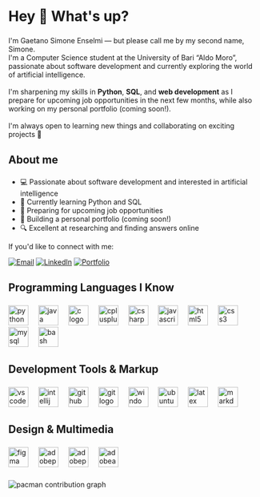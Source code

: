 <h1 align="left">Hey 👋 What's up?</h1>

###

<p align="left">I'm Gaetano Simone Enselmi — but please call me by my second name, Simone.  <br>I'm a Computer Science student at the University of Bari “Aldo Moro”, passionate about software development and currently exploring the world of artificial intelligence.<br><br>I'm sharpening my skills in <b>Python</b>, <b>SQL</b>, and <b>web development</b> as I prepare for upcoming job opportunities in the next few months, while also working on my personal portfolio (coming soon!).<br><br>I'm always open to learning new things and collaborating on exciting projects 🚀</p>

###

<h2 align="left">About me</h2>

###

- 💻 Passionate about software development and interested in artificial intelligence  
- 🐍 Currently learning Python and SQL  
- 🚀 Preparing for upcoming job opportunities  
- 📂 Building a personal portfolio (coming soon!)  
- 🔍 Excellent at researching and finding answers online

If you'd like to connect with me:

[![Email](https://img.shields.io/badge/Email-D14836?style=for-the-badge&logo=gmail&logoColor=white)](mailto:simone.enselmi@gmail.com) [![LinkedIn](https://img.shields.io/badge/LinkedIn-0077B5?style=for-the-badge&logo=linkedin&logoColor=white)](https://www.linkedin.com/in/simone-enselmi/) [![Portfolio](https://img.shields.io/badge/Portfolio-1CA9C9?style=for-the-badge&logo=internet-explorer&logoColor=white)](https://yourportfolio.com)


###

<h2 align="left">Programming Languages I Know</h2>

###

<div align="left">
  <img src="https://cdn.jsdelivr.net/gh/devicons/devicon/icons/python/python-original.svg" height="40" alt="python logo"  />
  <img width="12" />
  <img src="https://cdn.jsdelivr.net/gh/devicons/devicon/icons/java/java-original.svg" height="40" alt="java logo"  />
  <img width="12" />
  <img src="https://cdn.jsdelivr.net/gh/devicons/devicon/icons/c/c-original.svg" height="40" alt="c logo" />
<img width="12" />
  <img src="https://cdn.jsdelivr.net/gh/devicons/devicon/icons/cplusplus/cplusplus-original.svg" height="40" alt="cplusplus logo"  />
  <img width="12" />
  <img src="https://cdn.jsdelivr.net/gh/devicons/devicon/icons/csharp/csharp-original.svg" height="40" alt="csharp logo"  />
  <img width="12" />
  <img src="https://cdn.jsdelivr.net/gh/devicons/devicon/icons/javascript/javascript-original.svg" height="40" alt="javascript logo"  />
  <img width="12" />
  <img src="https://cdn.jsdelivr.net/gh/devicons/devicon/icons/html5/html5-original.svg" height="40" alt="html5 logo"  />
  <img width="12" />
  <img src="https://cdn.jsdelivr.net/gh/devicons/devicon/icons/css3/css3-original.svg" height="40" alt="css3 logo"  />
  <img width="12" />
  <img src="https://cdn.jsdelivr.net/gh/devicons/devicon/icons/mysql/mysql-original.svg" height="40" alt="mysql logo"  />
  <img width="12" />
  <img src="https://cdn.jsdelivr.net/gh/devicons/devicon/icons/bash/bash-original.svg" height="40" alt="bash logo"  />
</div>

###

<h2 align="left">Development Tools & Markup</h2>

###

<div align="left">
  <img src="https://cdn.jsdelivr.net/gh/devicons/devicon/icons/vscode/vscode-original.svg" height="40" alt="vscode logo"  />
  <img width="12" />
  <img src="https://cdn.jsdelivr.net/gh/devicons/devicon/icons/intellij/intellij-original.svg" height="40" alt="intellij logo"  />
  <img width="12" />
  <img src="https://skillicons.dev/icons?i=github" height="40" alt="github logo"  />
  <img width="12" />
  <img src="https://skillicons.dev/icons?i=git" height="40" alt="git logo"  />
  <img width="12" />
  <img src="https://cdn.jsdelivr.net/gh/devicons/devicon/icons/windows8/windows8-original.svg" height="40" alt="windows8 logo"  />
  <img width="12" />
  <img src="https://cdn.simpleicons.org/ubuntu/E95420" height="40" alt="ubuntu logo"  />
  <img width="12" />
  <img src="https://skillicons.dev/icons?i=latex" height="40" alt="latex logo"  />
  <img width="12" />
  <img src="https://skillicons.dev/icons?i=md" height="40" alt="markdown logo"  />
</div>

###

<h2 align="left">Design & Multimedia</h2>

###

<div align="left">
  <img src="https://cdn.jsdelivr.net/gh/devicons/devicon/icons/figma/figma-original.svg" height="40" alt="figma logo"  />
  <img width="12" />
  <img src="https://skillicons.dev/icons?i=ps" height="40" alt="adobephotoshop logo"  />
  <img width="12" />
  <img src="https://skillicons.dev/icons?i=pr" height="40" alt="adobepremierepro logo"  />
  <img width="12" />
  <img src="https://skillicons.dev/icons?i=ae" height="40" alt="adobeaftereffects logo"  />
</div>

###

<picture>
  <source media="(prefers-color-scheme: dark)" srcset="https://raw.githubusercontent.com/MegumiSharp/MegumiSharp/output/pacman-contribution-graph-dark.svg">
  <source media="(prefers-color-scheme: light)" srcset="https://raw.githubusercontent.com/MegumiSharp/MegumiSharp/output/pacman-contribution-graph.svg">
  <img alt="pacman contribution graph" src="https://raw.githubusercontent.com/MegumiSharp/MegumiSharp/output/pacman-contribution-graph.svg">
</picture>
